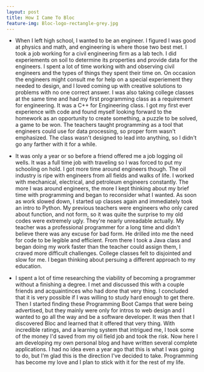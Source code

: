 ```yaml
---
layout: post
title: How I Came To Bloc
feature-img: Bloc-logo-rectangle-grey.jpg
---
```


* When I left high school, I wanted to be an engineer. I figured I was good at physics and math, and engineering is where those two best met. I took a job working for a civil engineering firm as a lab tech. I did experiements on soil to determine its properties and provide data for the engineers. I spent a lot of time working with and observing civil engineers and the types of things they spent their time on. On occasion the engineers might consult me for help on a special experiement they needed to design, and I loved coming up with creative solutions to problems with no one correct answer. I was also taking college classes at the same time and had my first programming class as a requirement for engineering. It was a C++ for Engineering class. I got my first ever experience with code and found myself looking forward to the homework as an opportunity to create something, a puzzle to be solved, a game to be won. The teachers taught programming as a tool that engineers could use for data processing, so proper form wasn't emphasized. The class wasn't designed to lead into anything, so I didn't go any farther with it for a while.

* It was only a year or so before a friend offered me a job logging oil wells. It was a full time job with traveling so I was forced to put my schooling on hold. I got more time around engineers though. The oil industry is ripe with engineers from all fields and walks of life. I worked with mechanical, electrical, and petroleum engineers constantly. The more I was around engineers, the more I kept thinking about my brief time with programming and began to reconsider what I wanted. As soon as work slowed down, I started up classes again and immediately took an intro to Python. My previous teachers were engineers who only cared about function, and not form, so it was quite the surprise to my old codes were extremely ugly. They're nearly unreadable actually. My teacher was a professional programmer for a long time and didn't believe there was any excuse for bad form. He drilled into me the need for code to be legible and efficient. From there I took a Java class and began doing my work faster than the teacher could assign them, I craved more difficult challenges. College classes felt to disjointed and slow for me. I began thinking about persuing a different approach to my education.

* I spent a lot of time researching the viability of becoming a programmer without a finishing a degree. I met and discussed this with a couple friends and acquaintinces who had done that very thing. I concluded that it is very possible if I was willing to study hard enough to get there. Then I started finding these Programming Boot Camps that were being advertised, but they mainly were only for intros to web design and I wanted to go all the way and be a software developer. It was then that I discovered Bloc and learned that it offered that very thing. With incredible ratings, and a learning system that intrigued me, I took some of the money I'd saved from my oil field job and took the risk. Now here I am developing my own personal blog and have written several complete applications. I had no idea even a year ago that this is what I was going to do, but I'm glad this is the direction I've decided to take. Programming has become my love and I plan to stick with it for the rest of my life.